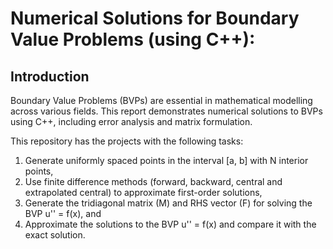 # Numerical Solutions for Boundary Value Problems (using C++):

## Introduction
Boundary Value Problems (BVPs) are essential in mathematical modelling across various fields. This report demonstrates numerical solutions to BVPs using C++, including error analysis and matrix formulation.  

This repository has the projects with the following tasks:  
1. Generate uniformly spaced points in the interval [a, b] with N interior points,
2. Use finite difference methods (forward, backward, central and extrapolated central) to approximate first-order solutions,
3. Generate the tridiagonal matrix (M) and RHS vector (F) for solving the BVP u'' = f(x), and
4. Approximate the solutions to the BVP u'' = f(x) and compare it with the exact solution.
